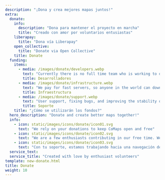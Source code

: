 ```yaml
---
description: "¡Dona y crea mejores mapas juntos!"
extra:
  donate:
    info:
      description: "Dona para mantener el proyecto en marcha"
      title: "Creado con amor por voluntarios entusiastas"
    liberapay:
      title: "Dona vía Liberapay"
    open_collective:
      title: "Donate via Open Collective"
    title: Donate
  funding:
    items:
      - media: /images/donate/developers.webp
        text: "Currently there is no full time team who is working to develop new features and improve the service. To consistently move the product forward, a core team is needed."
        title: Desarrolladores
      - media: /images/donate/infrastructure.webp
        text: "We pay for fast servers, so anyone in the world can download free map data updates without delays. The maps data transfers are hundreds of terabytes monthly, and the amount is growing."
        title: Infraestructura
      - media: /images/donate/support.webp
        text: "User support, fixing bugs, and improving the stability of the app are our top priority. The list of requests and bug reports grows every day, and there are many support requests to respond to on the App Store, Google Play, and support emails."
        title: Soporte
    title: "¿Cómo se utilizarán los fondos?"
  hero_description: "Donate and create better maps together!"
  info:
    - icon: static/images/icons/donate/icon01.svg
      text: "We rely on your donations to keep CoMaps open and free"
    - icon: static/images/icons/donate/icon02.svg
      text: "We are a few enthusiasts contributing in our free time. We love what we do, and we love our users"
    - icon: static/images/icons/donate/icon03.svg
      text: "Con tu soporte, estamos trabajando hacia una navegación de mapas enfocada a la privacidad, que es la opción preferida en el mercado"
  service_text:
  service_title: "Created with love by enthusiast volunteers"
template: new-donate.html
title: Donate
weight: 10
---
```

